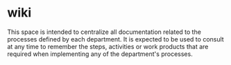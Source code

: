 # wiki
This space is intended to centralize all documentation related to the processes defined by each department. It is expected to be used to consult at any time to remember the steps, activities or work products that are required when implementing any of the department's processes.
